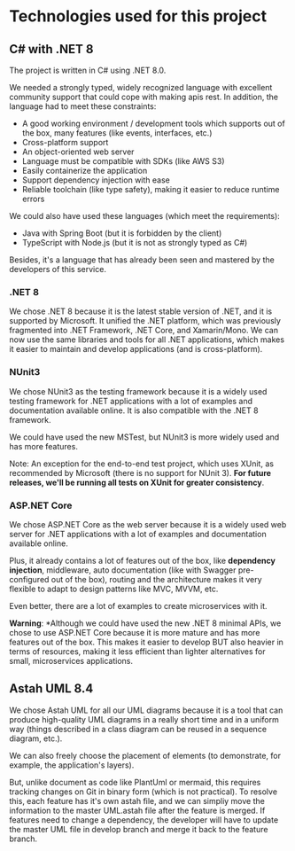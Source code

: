 ﻿# Technologies used for this project
## C# with .NET 8
The project is written in C# using .NET 8.0.

We needed a strongly typed, widely recognized language with excellent community support that could cope with making apis rest.
In addition, the language had to meet these constraints:
- A good working environment / development tools which supports out of the box, many features (like events, interfaces, etc.)
- Cross-platform support
- An object-oriented web server
- Language must be compatible with SDKs (like AWS S3)
- Easily containerize the application
- Support dependency injection with ease
- Reliable toolchain (like type safety), making it easier to reduce runtime errors

We could also have used these languages (which meet the requirements):
- Java with Spring Boot (but it is forbidden by the client)
- TypeScript with Node.js (but it is not as strongly typed as C#)

Besides, it's a language that has already been seen and mastered by the developers of this service.

### .NET 8
We chose .NET 8 because it is the latest stable version of .NET, and it is supported by Microsoft. 
It unified the .NET platform, which was previously fragmented into .NET Framework, .NET Core, and Xamarin/Mono.
We can now use the same libraries and tools for all .NET applications, which makes it easier to maintain and develop applications (and is cross-platform).

### NUnit3
We chose NUnit3 as the testing framework because it is a widely used testing framework for .NET applications with a lot of examples and documentation available online.
It is also compatible with the .NET 8 framework.

We could have used the new MSTest, but NUnit3 is more widely used and has more features.

Note: An exception for the end-to-end test project, which uses XUnit, as recommended by Microsoft (there is no support for NUnit 3).
**For future releases, we'll be running all tests on XUnit for greater consistency**.

### ASP.NET Core
We chose ASP.NET Core as the web server because it is a widely used web server for .NET applications with a lot of examples and documentation available online.

Plus, it already contains a lot of features out of the box, like **dependency injection**, middleware, auto documentation (like with Swagger pre-configured out of the box), routing and the architecture makes it very flexible to adapt to design patterns like MVC, MVVM, etc.

Even better, there are a lot of examples to create microservices with it.

**Warning**: *Although we could have used the new .NET 8 minimal APIs, we chose to use ASP.NET Core because it is more mature and has more features out of the box. This makes it easier to develop BUT also heavier in terms of resources, making it less efficient than lighter alternatives for small, microservices applications.

## Astah UML 8.4
We chose Astah UML for all our UML diagrams because it is a tool that can produce high-quality UML diagrams in a really short time and in a uniform way (things described in a class diagram can be reused in a sequence diagram, etc.).

We can also freely choose the placement of elements (to demonstrate, for example, the application's layers).

But, unlike document as code like PlantUml or mermaid, this requires tracking changes on Git in binary form (which is not practical). To resolve this, each feature has it's own astah file, and we can simpliy move the information to the master UML.astah file after the feature is merged. If features need to change a dependency, the developer will have to update the master UML file in develop branch and merge it back to the feature branch.